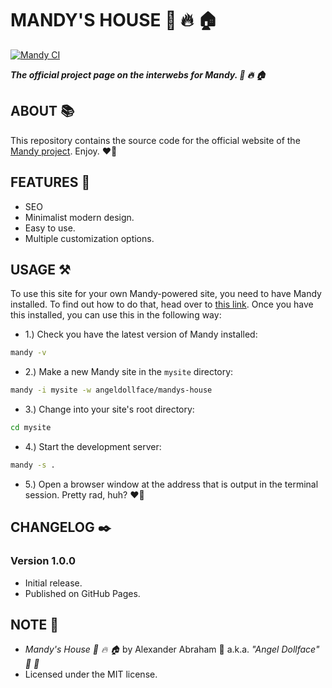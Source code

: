 # MANDY'S HOUSE :rocket: :fire: :house:

[![Mandy CI](https://github.com/angeldollface/mandys-house/actions/workflows/main.yml/badge.svg)](https://github.com/angeldollface/mandys-house/actions/workflows/main.yml)

***The official project page on the interwebs for Mandy. :rocket: :fire: :house:***

## ABOUT :books:

This repository contains the source code for the official website of the [Mandy project](https://github.com/angeldollface/mandy). Enjoy. :heart_on_fire:

## FEATURES :test_tube:

- SEO 
- Minimalist modern design.
- Easy to use.
- Multiple customization options.

## USAGE :hammer_and_pick:

To use this site for your own Mandy-powered site, you need to have Mandy installed. To find out how to do that, head over to [this link](https://angeldollface.art/mandys-house/documentation/installation). Once you have this installed, you can use this in the following way:

- 1.) Check you have the latest version of Mandy installed:

```bash
mandy -v
```

- 2.) Make a new Mandy site in the `mysite` directory:

```bash
mandy -i mysite -w angeldollface/mandys-house
```

- 3.) Change into your site's root directory:

```bash
cd mysite
````

- 4.) Start the development server:

```bash
mandy -s .
```

- 5.) Open a browser window at the address that is output in the terminal session. Pretty rad, huh? :heart_on_fire:

## CHANGELOG :black_nib:

### Version 1.0.0

- Initial release.
- Published on GitHub Pages.

## NOTE :scroll:

- *Mandy's House :rocket: :fire: :house:* by Alexander Abraham :black_heart: a.k.a. *"Angel Dollface" :dolls: :ribbon:*
- Licensed under the MIT license.
